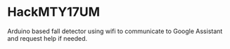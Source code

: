 # HackMTY17UM
Arduino based fall detector using wifi to communicate to Google Assistant and request help if needed.

